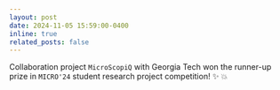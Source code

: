 ```yaml
---
layout: post
date: 2024-11-05 15:59:00-0400
inline: true
related_posts: false
---
```

Collaboration project `MicroScopiQ` with Georgia Tech won the runner-up prize in `MICRO'24` student research project competition! :sparkles: :boom: